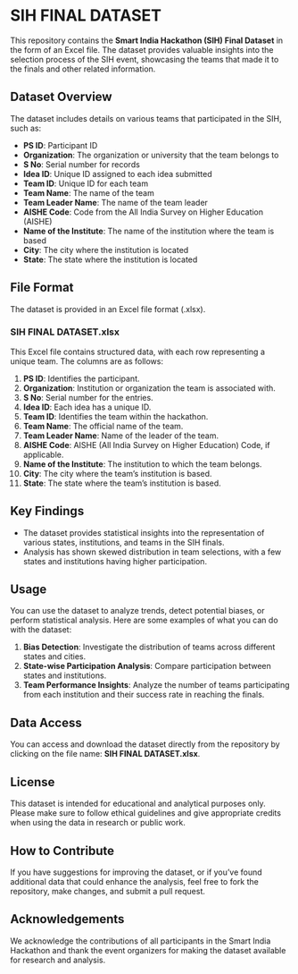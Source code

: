 # SIH FINAL DATASET

This repository contains the **Smart India Hackathon (SIH) Final Dataset** in the form of an Excel file. The dataset provides valuable insights into the selection process of the SIH event, showcasing the teams that made it to the finals and other related information.

## Dataset Overview

The dataset includes details on various teams that participated in the SIH, such as:

- **PS ID**: Participant ID
- **Organization**: The organization or university that the team belongs to
- **S No**: Serial number for records
- **Idea ID**: Unique ID assigned to each idea submitted
- **Team ID**: Unique ID for each team
- **Team Name**: The name of the team
- **Team Leader Name**: The name of the team leader
- **AISHE Code**: Code from the All India Survey on Higher Education (AISHE)
- **Name of the Institute**: The name of the institution where the team is based
- **City**: The city where the institution is located
- **State**: The state where the institution is located

## File Format

The dataset is provided in an Excel file format (.xlsx).

### SIH FINAL DATASET.xlsx

This Excel file contains structured data, with each row representing a unique team. The columns are as follows:

1. **PS ID**: Identifies the participant.
2. **Organization**: Institution or organization the team is associated with.
3. **S No**: Serial number for the entries.
4. **Idea ID**: Each idea has a unique ID.
5. **Team ID**: Identifies the team within the hackathon.
6. **Team Name**: The official name of the team.
7. **Team Leader Name**: Name of the leader of the team.
8. **AISHE Code**: AISHE (All India Survey on Higher Education) Code, if applicable.
9. **Name of the Institute**: The institution to which the team belongs.
10. **City**: The city where the team’s institution is based.
11. **State**: The state where the team’s institution is based.

## Key Findings

- The dataset provides statistical insights into the representation of various states, institutions, and teams in the SIH finals.
- Analysis has shown skewed distribution in team selections, with a few states and institutions having higher participation.

## Usage

You can use the dataset to analyze trends, detect potential biases, or perform statistical analysis. Here are some examples of what you can do with the dataset:

1. **Bias Detection**: Investigate the distribution of teams across different states and cities.
2. **State-wise Participation Analysis**: Compare participation between states and institutions.
3. **Team Performance Insights**: Analyze the number of teams participating from each institution and their success rate in reaching the finals.

## Data Access

You can access and download the dataset directly from the repository by clicking on the file name: **SIH FINAL DATASET.xlsx**.

## License

This dataset is intended for educational and analytical purposes only. Please make sure to follow ethical guidelines and give appropriate credits when using the data in research or public work.

## How to Contribute

If you have suggestions for improving the dataset, or if you’ve found additional data that could enhance the analysis, feel free to fork the repository, make changes, and submit a pull request.

## Acknowledgements

We acknowledge the contributions of all participants in the Smart India Hackathon and thank the event organizers for making the dataset available for research and analysis.
